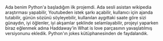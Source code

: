 Ada benim Python'a başladığım ilk projemdi. Ada sesli asistan wikipedia araştırması yapabilir, Youtubeden istek şarkı açabilir, kullanıcı için ajanda tutabilir, günün sözünü söyleyebilir, kullanılan aygıttaki saate göre sizi günaydın, iyi öğlenler, iyi akşamlar şeklinde selamlayabilir, projeyi yaparken biraz eğlenmek adına Haddaway'in What is love parçasının yavaşlatılmış versiyonunu ekledik. Python'ın jokes kütüphanesinden de faydalandık. 
